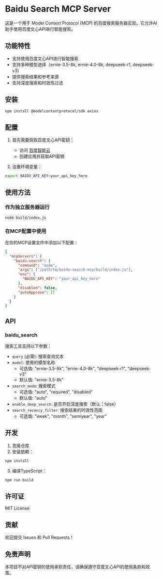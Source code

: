 # Baidu Search MCP Server

这是一个用于 Model Context Protocol (MCP) 的百度搜索服务器实现，它允许AI助手使用百度文心API进行智能搜索。

## 功能特性

- 支持使用百度文心API进行智能搜索
- 支持多种模型选择（ernie-3.5-8k, ernie-4.0-8k, deepseek-r1, deepseek-v3）
- 提供搜索结果和参考来源
- 支持深度搜索和时效性过滤

## 安装

```bash
npm install @modelcontextprotocol/sdk axios
```

## 配置

1. 首先需要获取百度文心API密钥：
   - 访问 [百度智能云](https://cloud.baidu.com/)
   - 创建应用并获取API密钥

2. 设置环境变量：

```bash
export BAIDU_API_KEY=your_api_key_here
```

## 使用方法

### 作为独立服务器运行

```bash
node build/index.js
```

### 在MCP配置中使用

在你的MCP设置文件中添加以下配置：

```json
{
  "mcpServers": {
    "baidu-search": {
      "command": "node",
      "args": ["/path/to/baidu-search-mcp/build/index.js"],
      "env": {
        "BAIDU_API_KEY": "your_api_key_here"
      },
      "disabled": false,
      "autoApprove": []
    }
  }
}
```

## API

### baidu_search

搜索工具支持以下参数：

- `query` (必需): 搜索查询文本
- `model`: 使用的模型名称
  - 可选值: "ernie-3.5-8k", "ernie-4.0-8k", "deepseek-r1", "deepseek-v3"
  - 默认值: "ernie-3.5-8k"
- `search_mode`: 搜索模式
  - 可选值: "auto", "required", "disabled"
  - 默认值: "auto"
- `enable_deep_search`: 是否开启深度搜索（默认：false）
- `search_recency_filter`: 搜索结果的时效性范围
  - 可选值: "week", "month", "semiyear", "year"

## 开发

1. 克隆仓库
2. 安装依赖：
```bash
npm install
```
3. 编译TypeScript：
```bash
npm run build
```

## 许可证

MIT License

## 贡献

欢迎提交 Issues 和 Pull Requests！

## 免责声明

本项目不对API密钥的使用承担责任，请确保遵守百度文心API的使用条款和政策。
